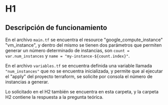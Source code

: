 # H1

## Descripción de funcionamiento

En el archivo ```main.tf``` se encuentra el resource "google_compute_instance" "vm_instance", y dentro del mismo se tienen dos parámetros que permiten generar un número determinado de instancias, son ```count = var.num_instances``` y ```name = "my-instance-${count.index}"```. 

En el archivo ```variables.tf``` se encuentra definida una variable llamada ```"num_instances"``` que no se encuentra inicializada, y permite que al ejecutar el "apply" del proyecto terraform, se solicite por consola el número de instancias a generar.

Lo solicitado en el H2 también se encuentra en esta carpeta, y la carpeta H2 contiene la respuesta a la pregunta teórica.